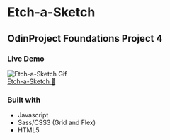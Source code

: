 # Etch-a-Sketch  
## OdinProject Foundations Project 4

### Live Demo
![Etch-a-Sketch Gif](https://media.giphy.com/media/9JXTfpydTckokOpLGf/giphy.gify)  
[Etch-a-Sketch 🎨](https://sorphil.github.io/EtchASketch/)   

### Built with
- Javascript
- Sass/CSS3 (Grid and Flex)
- HTML5


